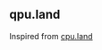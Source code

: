 ## qpu.land

Inspired from [cpu.land](https://cpu.land)
<!-- <picture>
  <source media='(prefers-color-scheme: dark)' srcset='./public/github-images/banner-dark.png'>
  <img src='./public/github-images/banner-light.png' alt=''>
</picture>

<h1 align='center'>Putting the "You" in CPU</h1>
<p align='center'>A technical explainer of how your computer runs programs, from start to finish.</p>
<p align='center'>by <a href='https://github.com/kognise'>@kognise</a> and <a href='https://github.com/hackclub'>@hackclub</a></p>
<br>

## From the beginning...

I've done [a lot of things with computers](https://github.com/kognise), but I've always had a gap in my knowledge: what exactly happens when you run a program on your computer? I thought about this gap — I had most of the requisite low-level knowledge, but I was struggling to piece everything together. Are programs really executing directly on the CPU, or is something else going on? I've used syscalls, but how do they *work*? What are they, really? How do multiple programs run at the same time?

<img src='/public/images/writing-this-article.png' alt='A scrawled digital drawing. Someone with long hair is confused as they peer down at a computer ingesting binary. Suddenly, they have an idea! They start researching on a desktop computer with bad posture.' width='700' />

I cracked and started figuring as much out as possible. There aren't many comprehensive systems resources if you aren't going to college, so I had to sift through tons of different sources of varying quality and sometimes conflicting information. A couple weeks of research and almost 40 pages of notes later, I think I have a much better idea of how computers work from startup to program execution. I would've killed for one solid article explaining what I learned, so I'm writing the article that I wished I had.

And you know what they say... you only truly understand something if you can explain it to someone else.

> In a hurry? Feel like you know this stuff already?
>
> [Read chapter 3](https://cpu.land/how-to-run-a-program) and I guarantee you will learn something new. Unless you're like, Linus Torvalds himself.

<br>

<p align='center'><a href='https://cpu.land/the-basics'><strong>Continue to Chapter 1: The "Basics" &raquo;</strong><br>(cpu.land)</a></p> -->
